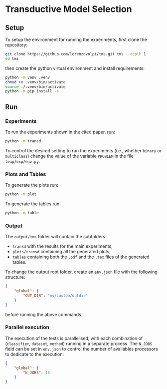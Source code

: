 # Transductive Model Selection

## Setup

To setup the environment for running the experiments, first clone the repository:

```bash
git clone https://github.com/lorenzovolpi/tms.git tms --depth 1
cd tms
```
then create the python virtual environment and install requirements:

```bash
python -m venv .venv
chmod +x .venv/bin/activate
source ./.venv/bin/activate
python -m pip install -e .
```

## Run

### Experiments

To run the experiments shown in the cited paper, run:

```bash
python -m transd
```

To control the desired setting to run the experiments (i.e., whether `binary` or `multiclass`) change the value of the variable `PROBLEM` in the file `leap/exp/env.py`.

### Plots and Tables

To generate the plots run:

```bash
python -m plot
```

To generate the tables run:

```bash
python -m table
```

### Output

The `output/tms` folder will contain the subfolders:
- `transd` with the results for the main experiments;
- `plots/transd` containing all the generated plots;
- `tables` containing both the `.pdf` and the `.tex` files of the generated tables.

To change the output root folder, create an `env.json` file with the following structure:
```json
{
    "global": {
        "OUT_DIR": "my/custom/outdir"
    }
}
```
before running the above commands.

### Parallel execution

The execution of the tests is parallelised, with each combination of (`classifier`, `dataset`, `method`)
running in a separate process. The `N_JOBS` field can be set in `env.json` to control the number
of availables processors to dedicate to the execution:
```json
{
    "global": {
        "N_JOBS": 16
    }
}
```


